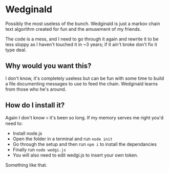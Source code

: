 # Wedginald

Possibly the most useless of the bunch. Wedginald is just a markov chain text algorithm created for fun and the amusement of my friends.

The code is a mess, and I need to go through it again and rewrite it to be less sloppy as I haven't touched it in ~3 years; if it ain't broke don't fix it type deal.

## Why would you want this?

I don't know, it's completely useless but can be fun with some time to build a file documenting messages to use to feed the chain. Wedginald learns from those who he's around.

## How do I install it?

Again I don't know 💀 it's been so long. If my memory serves me right you'd need to:
- Install node.js
- Open the folder in a terminal and run `node init`
- Go through the setup and then run `npm i` to install the dependancies
- Finally run `node wedgi.js`
- You will also need to edit wedgi.js to insert your own token.

Something like that.
